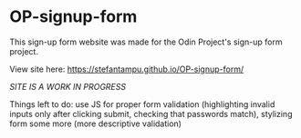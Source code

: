 # OP-signup-form

This sign-up form website was made for the Odin Project's sign-up form project.

View site here: https://stefantampu.github.io/OP-signup-form/

*SITE IS A WORK IN PROGRESS*

Things left to do: use JS for proper form validation (highlighting invalid inputs only after clicking submit, checking that passwords match), stylizing form some more (more descriptive validation)